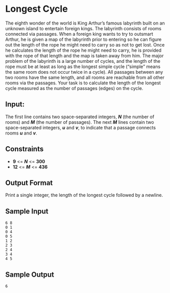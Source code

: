 # Longest Cycle

The eighth wonder of the world is King Arthur’s famous labyrinth built on an unknown island to entertain foreign kings. The labyrinth consists of rooms connected via passages. When a foreign king wants to try to outsmart Arthur, he is given a map of the labyrinth prior to entering so he can figure out the length of the rope he might need to carry so as not to get lost. Once he calculates the length of the rope he might need to carry, he is provided with the rope of that length and the map is taken away from him. The major problem of the labyrinth is a large number of cycles, and the length of the rope must be at least as long as the longest simple cycle (“simple” means the same room does not occur twice in a cycle). All passages between any two rooms have the same length, and all rooms are reachable from all other rooms via the passages. Your task is to calculate the length of the longest cycle measured as the number of passages (edges) on the cycle.

## Input:

The first line contains two space-separated integers, **_N_** (the number of rooms) and **_M_** (the number of passages).
The next **_M_** lines contain two space-separated integers, **_u_** and **_v_**, to indicate that a passage connects rooms **_u_** and **_v_**.

## Constraints
* **9** <= **_N_** <= **300**
* **12** <= **_M_** <= **436**

## Output Format

Print a single integer, the length of the longest cycle followed by a newline.

## Sample Input
```
6 8
0 1
0 4
0 5
1 2
2 3
2 4
3 4
4 5
```

## Sample Output
```
6
```